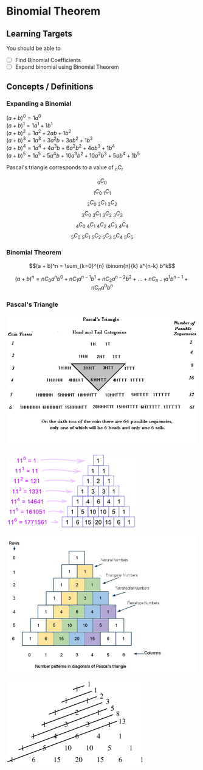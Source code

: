 # Binomial Theorem

## Learning Targets

You should be able to
- [ ] Find Binomial Coefficients
- [ ] Expand binomial using Binomial Theorem

## Concepts / Definitions

### Expanding a Binomial

$(a + b)^0 = 1a^0$\
$(a + b)^1 = 1a^1 + 1b^1$\
$(a + b)^2 = 1a^2 + 2ab + 1b^2$\
$(a + b)^3 = 1a^3 + 3a^2b + 3ab^2 + 1b^3$\
$(a + b)^4 = 1a^4 + 4a^3b + 6a^2b^2 + 4ab^3 + 1b^4$\
$(a + b)^5 = 1a^5 + 5a^4b + 10a^3b^2 + 10a^2b^3 + 5ab^4 + 1b^5$

Pascal's triangle corresponds to a value of $_nC_r$

$$_0C_0$$
$$_1C_0\ _1C_1$$
$$_2C_0\ _2C_1\ _2C_2$$
$$_3C_0\ _3C_1\ _3C_2\ _3C_3$$
$$_4C_0\ _4C_1\ _4C_2\ _4C_3\ _4C_4$$
$$_5C_0\ _5C_1\ _5C_2\ _5C_3\ _5C_4\ _5C_5$$

### Binomial Theorem

$$(a + b)^n = \sum_{k=0}^{n} \binom{n}{k} a^{n-k} b^k$$

$$(a + b)^n = nC_0 a^n b^0 + nC_1 a^{n-1} b^1 + nC_2 a^{n-2} b^2 + ... + nC_{n-1} a^1 b^{n-1} + nC_n a^0 b^n$$

### Pascal's Triangle

![Head and Tail Categories](assets/binomial_theorem_1.gif)

![Powers of Elevens](assets/binomial_theorem_2.gif)

![Number Patterns in diagonals](assets/binomial_theorem_3.jpg)

![Shallow Diagonals](assets/binomial_theorem_4.gif)
